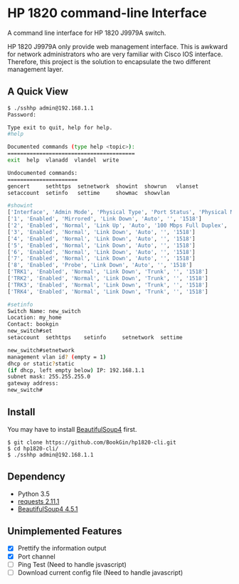 # HP 1820 command-line Interface 

A command line interface for HP 1820 J9979A switch. 

HP 1820 J9979A only provide web management interface. This is awkward for network administrators who are very familiar with Cisco IOS interface. Therefore, this project is the solution to encapsulate the two different management layer.

## A Quick View
```sh
$ ./sshhp admin@192.168.1.1
Password: 

Type exit to quit, help for help.
#help

Documented commands (type help <topic>):
========================================
exit  help  vlanadd  vlandel  write

Undocumented commands:
======================
gencert     sethttps  setnetwork  showint  showrun   vlanset
setaccount  setinfo   settime     showmac  showvlan

#showint
['Interface', 'Admin Mode', 'Physical Type', 'Port Status', 'Physical Mode', 'Link Speed', 'MTU']
['1', 'Enabled', 'Mirrored', 'Link Down', 'Auto', '', '1518']
['2', 'Enabled', 'Normal', 'Link Up', 'Auto', '100 Mbps Full Duplex', '1518']
['3', 'Enabled', 'Normal', 'Link Down', 'Auto', '', '1518']
['4', 'Enabled', 'Normal', 'Link Down', 'Auto', '', '1518']
['5', 'Enabled', 'Normal', 'Link Down', 'Auto', '', '1518']
['6', 'Enabled', 'Normal', 'Link Down', 'Auto', '', '1518']
['7', 'Enabled', 'Normal', 'Link Down', 'Auto', '', '1518']
['8', 'Enabled', 'Probe', 'Link Down', 'Auto', '', '1518']
['TRK1', 'Enabled', 'Normal', 'Link Down', 'Trunk', '', '1518']
['TRK2', 'Enabled', 'Normal', 'Link Down', 'Trunk', '', '1518']
['TRK3', 'Enabled', 'Normal', 'Link Down', 'Trunk', '', '1518']
['TRK4', 'Enabled', 'Normal', 'Link Down', 'Trunk', '', '1518']

#setinfo
Switch Name: new_switch
Location: my_home
Contact: bookgin
new_switch#set
setaccount  sethttps    setinfo     setnetwork  settime     

new_switch#setnetwork
management vlan id? (empty = 1)
dhcp or static?static
(if dhcp, left empty below) IP: 192.168.1.1
subnet mask: 255.255.255.0
gateway address: 
new_switch#
```
## Install

You may have to install [BeautifulSoup4](https://pypi.python.org/pypi/beautifulsoup4) first.

```
$ git clone https://github.com/BookGin/hp1820-cli.git
$ cd hp1820-cli/
$ ./sshhp admin@192.168.1.1
```

## Dependency

- Python 3.5
- [requests 2.11.1](https://pypi.python.org/pypi/requests)
- [BeautifulSoup4 4.5.1](https://pypi.python.org/pypi/beautifulsoup4)

## Unimplemented Features

- [x] Prettify the information output
- [x] Port channel 
- [ ] Ping Test (Need to handle jsvascript)
- [ ] Download current config file (Need to handle javascript)

